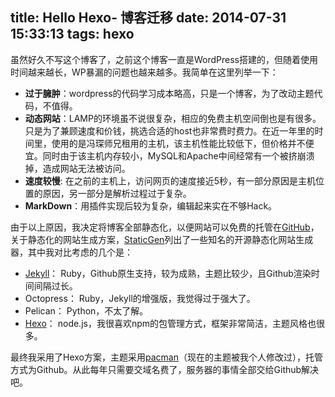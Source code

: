 title: Hello Hexo- 博客迁移
date: 2014-07-31 15:33:13
tags: hexo
---
虽然好久不写这个博客了，之前这个博客一直是WordPress搭建的，但随着使用时间越来越长，WP暴漏的问题也越来越多。我简单在这里列举一下：

* **过于臃肿**：wordpress的代码学习成本略高，只是一个博客，为了改动主题代码，不值得。
* **动态网站**：LAMP的环境虽不说很复杂，相应的免费主机空间倒也是有很多。只是为了兼顾速度和价钱，挑选合适的host也非常费时费力。在近一年里的时间里，使用的是冯琛师兄租用的主机，该主机性能比较低下，但价格并不便宜。同时由于该主机内存较小，MySQL和Apache中间经常有一个被挤崩溃掉，造成网站无法被访问。
* **速度较慢**: 在之前的主机上，访问网页的速度接近5秒，有一部分原因是主机位置的原因，另一部分是解析过程过于复杂。
* **MarkDown**：用插件实现后较为复杂，编辑起来实在不够Hack。

<!-- more -->
由于以上原因，我决定将博客全部静态化，以便网站可以免费的托管在[GitHub](https://github.com)，关于静态化的网站生成方案，[StaticGen](http://www.staticgen.com)列出了一些知名的开源静态化网站生成器，其中我对比考虑的几个是：

* [Jekyll](http://jekyllrb.com)： Ruby，Github原生支持，较为成熟，主题比较少，且Github渲染时间间隔过长。
* Octopress： Ruby，Jekyll的增强版，我觉得过于强大了。
* Pelican： Python，不太了解。
* [Hexo](http://hexo.io)： node.js，我很喜欢npm的包管理方式，框架非常简洁，主题风格也很多。

最终我采用了Hexo方案，主题采用[pacman](https://github.com/A-limon/pacman)（现在的主题被我个人修改过），托管方式为Github。从此每年只需要交域名费了，服务器的事情全部交给Github解决吧。

